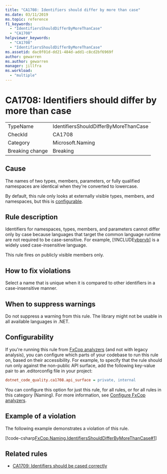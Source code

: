 ```yaml
---
title: "CA1708: Identifiers should differ by more than case"
ms.date: 03/11/2019
ms.topic: reference
f1_keywords:
  - "IdentifiersShouldDifferByMoreThanCase"
  - "CA1708"
helpviewer_keywords:
  - "CA1708"
  - "IdentifiersShouldDifferByMoreThanCase"
ms.assetid: dac0f01d-dd21-484d-add1-c8cd2bf6969f
author: gewarren
ms.author: gewarren
manager: jillfra
ms.workload:
  - "multiple"
---
```

# CA1708: Identifiers should differ by more than case

|||
|-|-|
|TypeName|IdentifiersShouldDifferByMoreThanCase|
|CheckId|CA1708|
|Category|Microsoft.Naming|
|Breaking change|Breaking|

## Cause

The names of two types, members, parameters, or fully qualified namespaces are identical when they're converted to lowercase.

By default, this rule only looks at externally visible types, members, and namespaces, but this is [configurable](#configurability).

## Rule description

Identifiers for namespaces, types, members, and parameters cannot differ only by case because languages that target the common language runtime are not required to be case-sensitive. For example, [!INCLUDE[vbprvb](../code-quality/includes/vbprvb_md.md)] is a widely used case-insensitive language.

This rule fires on publicly visible members only.

## How to fix violations

Select a name that is unique when it is compared to other identifiers in a case-insensitive manner.

## When to suppress warnings

Do not suppress a warning from this rule. The library might not be usable in all available languages in .NET.

## Configurability

If you're running this rule from [FxCop analyzers](install-fxcop-analyzers.md) (and not with legacy analysis), you can configure which parts of your codebase to run this rule on, based on their accessibility. For example, to specify that the rule should run only against the non-public API surface, add the following key-value pair to an .editorconfig file in your project:

```ini
dotnet_code_quality.ca1708.api_surface = private, internal
```

You can configure this option for just this rule, for all rules, or for all rules in this category (Naming). For more information, see [Configure FxCop analyzers](configure-fxcop-analyzers.md).

## Example of a violation

The following example demonstrates a violation of this rule.

[!code-csharp[FxCop.Naming.IdentifiersShouldDifferByMoreThanCase#1](../code-quality/codesnippet/CSharp/ca1708-identifiers-should-differ-by-more-than-case_1.cs)]

## Related rules

- [CA1709: Identifiers should be cased correctly](../code-quality/ca1709.md)
